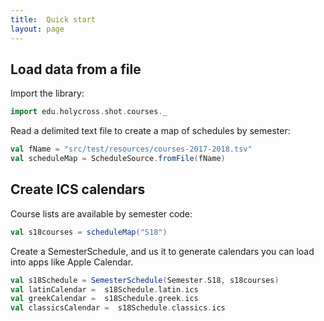 ```yaml
---
title:  Quick start
layout: page
---
```



## Load data from a file

Import the library:

```scala
import edu.holycross.shot.courses._
```

Read a delimited text file to create a map of schedules by semester:


```scala
val fName = "src/test/resources/courses-2017-2018.tsv"
val scheduleMap = ScheduleSource.fromFile(fName)
```


## Create ICS calendars

Course lists are available by semester code:

```scala
val s18courses = scheduleMap("S18")
```

Create a SemesterSchedule, and us it to generate calendars you can load into apps like Apple Calendar.


```scala
val s18Schedule = SemesterSchedule(Semester.S18, s18courses)
val latinCalendar =  s18Schedule.latin.ics
val greekCalendar =  s18Schedule.greek.ics
val classicsCalendar =  s18Schedule.classics.ics
```
